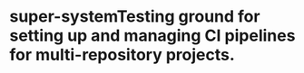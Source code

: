 # super-systemTesting ground for setting up and managing CI pipelines for multi-repository projects.
